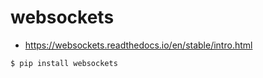 # websockets

* https://websockets.readthedocs.io/en/stable/intro.html

```
$ pip install websockets
```
